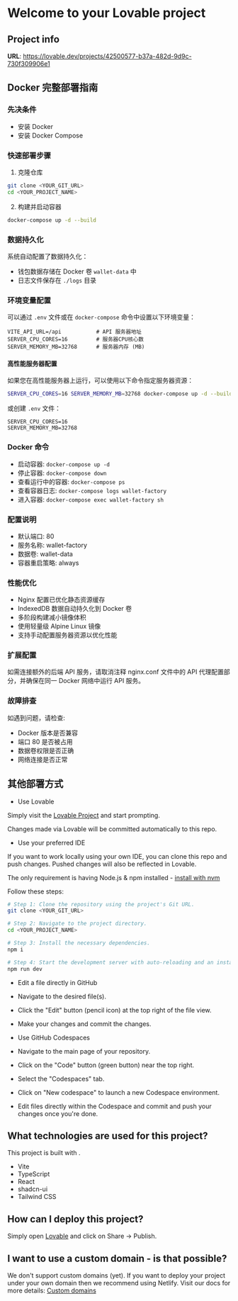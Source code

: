 
# Welcome to your Lovable project

## Project info

**URL**: https://lovable.dev/projects/42500577-b37a-482d-9d9c-730f309906e1

## Docker 完整部署指南

### 先决条件
- 安装 Docker
- 安装 Docker Compose

### 快速部署步骤

1. 克隆仓库
```bash
git clone <YOUR_GIT_URL>
cd <YOUR_PROJECT_NAME>
```

2. 构建并启动容器
```bash
docker-compose up -d --build
```

### 数据持久化

系统自动配置了数据持久化：
- 钱包数据存储在 Docker 卷 `wallet-data` 中
- 日志文件保存在 `./logs` 目录

### 环境变量配置

可以通过 `.env` 文件或在 `docker-compose` 命令中设置以下环境变量：
```
VITE_API_URL=/api           # API 服务器地址
SERVER_CPU_CORES=16         # 服务器CPU核心数
SERVER_MEMORY_MB=32768      # 服务器内存 (MB)
```

#### 高性能服务器配置
如果您在高性能服务器上运行，可以使用以下命令指定服务器资源：

```bash
SERVER_CPU_CORES=16 SERVER_MEMORY_MB=32768 docker-compose up -d --build
```

或创建 `.env` 文件：
```
SERVER_CPU_CORES=16
SERVER_MEMORY_MB=32768
```

### Docker 命令

- 启动容器: `docker-compose up -d`
- 停止容器: `docker-compose down`
- 查看运行中的容器: `docker-compose ps`
- 查看容器日志: `docker-compose logs wallet-factory`
- 进入容器: `docker-compose exec wallet-factory sh`

### 配置说明

- 默认端口: 80
- 服务名称: wallet-factory
- 数据卷: wallet-data
- 容器重启策略: always

### 性能优化

- Nginx 配置已优化静态资源缓存
- IndexedDB 数据自动持久化到 Docker 卷
- 多阶段构建减小镜像体积
- 使用轻量级 Alpine Linux 镜像
- 支持手动配置服务器资源以优化性能

### 扩展配置

如需连接额外的后端 API 服务，请取消注释 nginx.conf 文件中的 API 代理配置部分，并确保在同一 Docker 网络中运行 API 服务。

### 故障排查

如遇到问题，请检查:
- Docker 版本是否兼容
- 端口 80 是否被占用
- 数据卷权限是否正确
- 网络连接是否正常

## 其他部署方式

- Use Lovable

Simply visit the [Lovable Project](https://lovable.dev/projects/42500577-b37a-482d-9d9c-730f309906e1) and start prompting.

Changes made via Lovable will be committed automatically to this repo.

- Use your preferred IDE

If you want to work locally using your own IDE, you can clone this repo and push changes. Pushed changes will also be reflected in Lovable.

The only requirement is having Node.js & npm installed - [install with nvm](https://github.com/nvm-sh/nvm#installing-and-updating)

Follow these steps:

```sh
# Step 1: Clone the repository using the project's Git URL.
git clone <YOUR_GIT_URL>

# Step 2: Navigate to the project directory.
cd <YOUR_PROJECT_NAME>

# Step 3: Install the necessary dependencies.
npm i

# Step 4: Start the development server with auto-reloading and an instant preview.
npm run dev
```

- Edit a file directly in GitHub

- Navigate to the desired file(s).
- Click the "Edit" button (pencil icon) at the top right of the file view.
- Make your changes and commit the changes.

- Use GitHub Codespaces

- Navigate to the main page of your repository.
- Click on the "Code" button (green button) near the top right.
- Select the "Codespaces" tab.
- Click on "New codespace" to launch a new Codespace environment.
- Edit files directly within the Codespace and commit and push your changes once you're done.

## What technologies are used for this project?

This project is built with .

- Vite
- TypeScript
- React
- shadcn-ui
- Tailwind CSS

## How can I deploy this project?

Simply open [Lovable](https://lovable.dev/projects/42500577-b37a-482d-9d9c-730f309906e1) and click on Share -> Publish.

## I want to use a custom domain - is that possible?

We don't support custom domains (yet). If you want to deploy your project under your own domain then we recommend using Netlify. Visit our docs for more details: [Custom domains](https://docs.lovable.dev/tips-tricks/custom-domain/)
